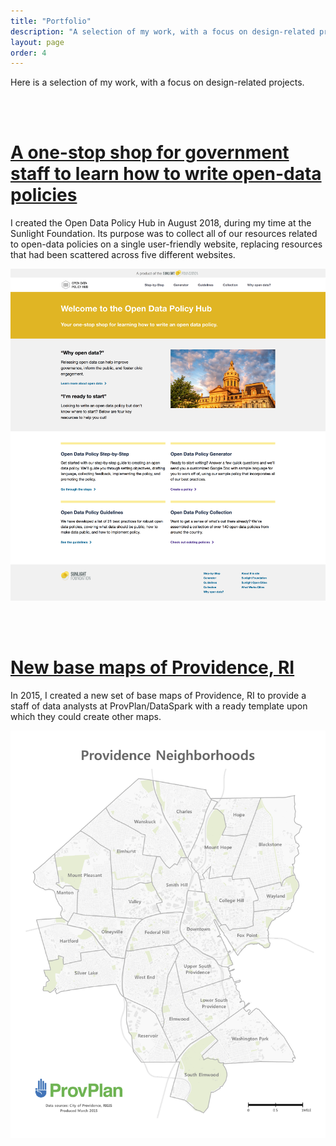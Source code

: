 ```yaml
---
title: "Portfolio"
description: "A selection of my work, with a focus on design-related projects."
layout: page
order: 4
---
```


Here is a selection of my work, with a focus on design-related projects.

<br><br>

# [A one-stop shop for government staff to learn how to write open-data policies](policy-hub)

I created the Open Data Policy Hub in August 2018, during my time at the Sunlight Foundation. Its purpose was to collect all of our resources related to open-data policies on a single user-friendly website, replacing resources that had been scattered across five different websites.

![Home page of the Open Data Policy Hub](/images/works/policy-hub/policy-hub-home-page.png)

<br><br>

# [New base maps of Providence, RI](providence-maps)

In 2015, I created a new set of base maps of Providence, RI to provide a staff of data analysts at ProvPlan/DataSpark with a ready template upon which they could create other maps.

![Map of Providence neighborhoods](/images/works/providence-maps/Providence_Neighborhoods.png)

<br><br>
